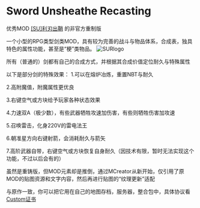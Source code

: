 # Sword Unsheathe Recasting
优秀MOD [[SU]利刃出鞘](https://www.mcmod.cn/class/1335.html) 的非官方重制版

一个小型的RPG类型剑类MOD，具有较为完善的战斗与物品体系，合成表，独具特色的属性功能，甚至是“梗”类物品。
![SURlogo](https://github.com/Golder114514/SwordUnsheatheR/assets/111986159/a126a7ab-8bc4-4273-84ad-aaf825200fb4)

所有（普通的）剑都有自己的合成方式，并根据其合成价值定位耐久与特殊属性

以下是部分剑的特殊效果：
1.可以在熔炉冶炼，重置NBT与耐久

2.高附魔值，附魔属性更优良

3.右键空气或方块给予玩家各种状态效果

4.力速双A（极少数），有些武器牺牲攻速加伤害，有些则牺牲伤害加攻速

5.召唤雷击，化身220V的雷电法王

6.朝准星方向右键射箭，会消耗耐久与箭矢

7.高阶武器自带，右键空气或方块恢复自身耐久（因技术有限，暂时无法实现这个功能，不过以后会有的）

虽然是重铸版，但MOD元素却是推倒，通过MCreator从新开始，仅引用了原MOD的贴图资源和文字内容，然后再进行贴图的“纹理更新”适配

与原作一致，你可以把它用在自己的地图存档，服务器，整合包中，具体协议看[Custom证书](https://github.com/Golder114514/SwordUnsheatheR/blob/1.16.5/LICENSE.md)
